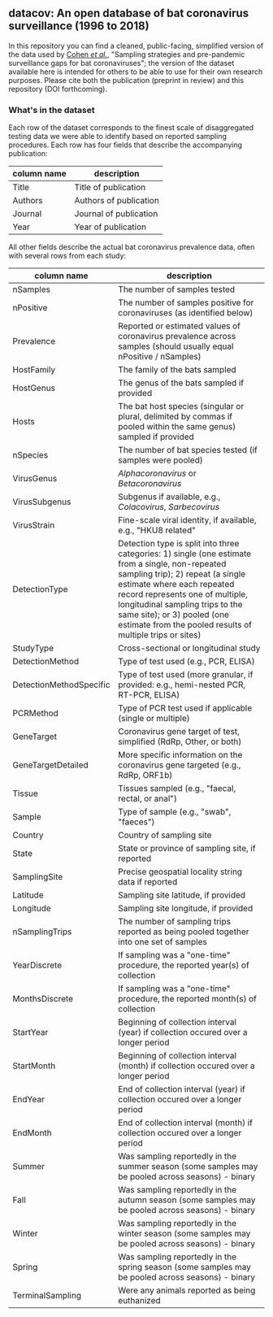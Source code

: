 ## datacov: An open database of bat coronavirus surveillance (1996 to 2018)

In this repository you can find a cleaned, public-facing, simplified version of the data used by [Cohen _et al._](https://github.com/viralemergence/batgap), "Sampling strategies and pre-pandemic surveillance gaps for bat coronaviruses"; the version of the dataset available here is intended for others to be able to use for their own research purposes. Please cite both the publication (preprint in review) and this repository (DOI forthcoming).

### What's in the dataset

Each row of the dataset corresponds to the finest scale of disaggregated testing data we were able to identify based on reported sampling procedures. Each row has four fields that describe the accompanying publication:  

|  column name | description |
|  --------    |  --------------- |
|   Title |  Title of publication |
|   Authors   |   Authors of publication |
|   Journal   |   Journal of publication |
|   Year   | Year of publication  | 

All other fields describe the actual bat coronavirus prevalence data, often with several rows from each study:

|  column name | description |
|  --------    |  --------------- |
|  nSamples   |  The number of samples tested   |
|  nPositive   |  The number of samples positive for coronaviruses (as identified below)  |
|  Prevalence   |  Reported or estimated values of coronavirus prevalence across samples (should usually equal nPositive / nSamples)  |
|  HostFamily   |  The family of the bats sampled |
|  HostGenus   |  The genus of the bats sampled if provided |
|  Hosts   |  The bat host species (singular or plural, delimited by commas if pooled within the same genus) sampled if provided |
|  nSpecies   |  The number of bat species tested (if samples were pooled)  |
|  VirusGenus   |   _Alphacoronavirus_ or _Betacoronavirus_  |
|  VirusSubgenus   |   Subgenus if available, e.g., _Colacovirus_, _Sarbecovirus_  |
|  VirusStrain   |  Fine-scale viral identity, if available, e.g., "HKU8 related" |
|  DetectionType   | Detection type is split into three categories: 1) single (one estimate from a single, non-repeated sampling trip); 2) repeat (a single estimate where each repeated record represents one of multiple, longitudinal sampling trips to the same site); or 3) pooled (one estimate from the pooled results of multiple trips or sites) |
|  StudyType   |  Cross-sectional or longitudinal study   |
|  DetectionMethod   |  Type of test used (e.g.,  PCR, ELISA)  |
|  DetectionMethodSpecific   | Type of test used (more granular, if provided: e.g., hemi-nested PCR, RT-PCR, ELISA)    |
|  PCRMethod   |  Type of PCR test used if applicable (single or multiple)  |
|  GeneTarget   |  Coronavirus gene target of test, simplified (RdRp, Other, or both) |
|  GeneTargetDetailed   |  More specific information on the coronavirus gene targeted (e.g., RdRp, ORF1b)  |
|  Tissue   |  Tissues sampled (e.g.,  "faecal, rectal, or anal") |
|  Sample   |   Type of sample (e.g., "swab", "faeces") |
|  Country   |   Country of sampling site  |
|  State   |  State or province of sampling site, if reported  |
|  SamplingSite   |  Precise geospatial locality string data if reported  |
|  Latitude   |  Sampling site latitude, if provided  |
|  Longitude   |  Sampling site longitude, if provided  |
|  nSamplingTrips   |  The number of sampling trips reported as being pooled together into one set of samples  |
|  YearDiscrete   |  If sampling was a "one-time" procedure, the reported year(s) of collection  |
|  MonthsDiscrete   |  If sampling was a "one-time" procedure, the reported month(s) of collection    |
|  StartYear   |  Beginning of collection interval (year) if collection occured over a longer period  |
|  StartMonth   |  Beginning of collection interval (month) if collection occured over a longer period  |
|  EndYear   |  End of collection interval (year) if collection occured over a longer period  |
|  EndMonth   | End of collection interval (month) if collection occured over a longer period  |
|  Summer   |  Was sampling reportedly in the summer season (some samples may be pooled across seasons) - binary |
|  Fall   |  Was sampling reportedly in the autumn season (some samples may be pooled across seasons) - binary  |
|  Winter   |  Was sampling reportedly in the winter season (some samples may be pooled across seasons) - binary  |
|  Spring   |  Was sampling reportedly in the spring season (some samples may be pooled across seasons) - binary  |
|  TerminalSampling   |  Were any animals reported as being euthanized   |
